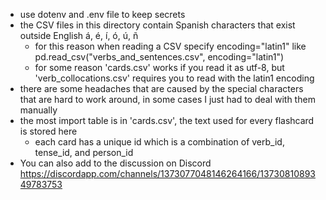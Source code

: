 - use dotenv and .env file to keep secrets
- the CSV files in this directory contain Spanish characters that exist outside English á, é, í, ó, ú, ñ
    - for this reason when reading a CSV specify encoding="latin1" like pd.read_csv("verbs_and_sentences.csv", encoding="latin1")
    - for some reason 'cards.csv' works if you read it as utf-8, but 'verb_collocations.csv' requires you to read with the latin1 encoding
- there are some headaches that are caused by the special characters that are hard to work around, in some cases I just had to deal with them manually
- the most import table is in 'cards.csv', the text used for every flashcard is stored here
    - each card has a unique id which is a combination of verb_id, tense_id, and person_id
- You can also add to the discussion on Discord https://discordapp.com/channels/1373077048146264166/1373081089349783753
